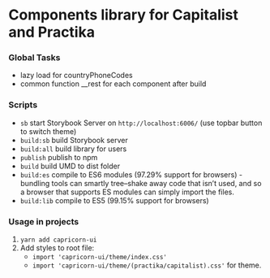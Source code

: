 # Components library for Capitalist and Practika

### Global Tasks

- lazy load for countryPhoneCodes
- common function __rest for each component after build
 
### Scripts

- `sb` start Storybook Server on `http://localhost:6006/` (use topbar button to switch theme)
- `build:sb` build Storybook server
- `build:all` build library for users
- `publish` publish to npm
- `build` build UMD to dist folder
- `build:es` compile to ES6 modules (97.29% support for browsers) - bundling tools can smartly tree–shake away code that isn’t used, and so a browser that supports ES modules can simply import the files.
- `build:lib` compile to ES5 (99.15% support for browsers)

### Usage in projects

1. `yarn add capricorn-ui`
2. Add styles to root file:
    - `import 'capricorn-ui/theme/index.css'`
    - `import 'capricorn-ui/theme/(practika/capitalist).css'` for theme.
